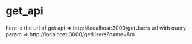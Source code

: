 # get_api
here is the url of get api => http://localhost:3000/getUsers
url with query param => http://localhost:3000/getUsers?name=Am
